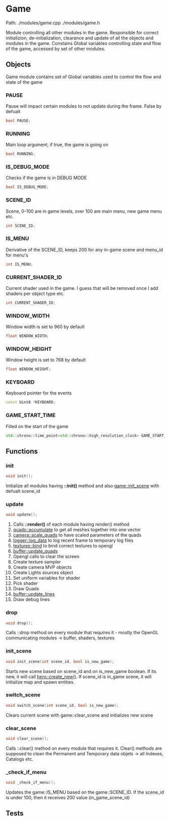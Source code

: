 # Game
Path: ./modules/game.cpp   ./modules/game.h

Module controlling all other modules in the game. Responsible for correct initializion, de-initialization, clearance and update of all the objects and modules in the game. Constains Global variables controlling state and flow of the game, accessed by set of other modules.


## Objects
Game module contains set of Global variables used to control the flow and state of the game

### PAUSE
Pause will impact certain modules to not update during the frame. False by defualt
```c++
bool PAUSE;
```
### RUNNING
Main loop argument, if true, the game is going on
```c++
bool RUNNING;
```
### IS_DEBUG_MODE
Checks if the game is in DEBUG MODE
```c++
bool IS_DEBUG_MODE;
```
### SCENE_ID
Scene, 0-100 are in game levels, over 100 are main menu, new game menu etc.
```c++
int SCENE_ID;
```
### IS_MENU 
Derivative of the SCENE_ID, keeps 200 for any in-game scene and menu_id for menu's
```c++
int IS_MENU;
```
### CURRENT_SHADER_ID 
Current shader used in the game. I guess that will be removed once I add shaders per object type etc.
```c++
int CURRENT_SHADER_ID;
```
### WINDOW_WIDTH 
Window width is set to 960 by default
```c++
float WINDOW_WIDTH;
```
### WINDOW_HEIGHT 
Window height is set to 768 by default
```c++
float WINDOW_HEIGHT;
```
### KEYBOARD 
Keyboard pointer for the events
```c++
const Uint8 *KEYBOARD;
```
### GAME_START_TIME
Filled on the start of the game
```c++
std::chrono::time_point<std::chrono::high_resolution_clock> GAME_START_TIME;
```


## Functions

### init
```c++
void init();
```
Initialize all modules having **::init()** method and also [game::init_scene](game.md#init_scene) with defualt scene_id

### update
```c++
void update();
```
1) Calls **::render()** of each module having render() method
2) [quads::accumulate](quads.md#accumulate) to get all meshes together into one vector
3) [camera::scale_quads](camera.md#scale_quads) to have scaled parameters of the quads
4) [logger::log_data](logger.md#log_data) to log recent frame to temporary log files
5) [textures::bind](textures.md#bind) to bind correct textures to opengl
6) [buffer::update_quads](buffer.md#update_quads)
7) Opengl calls to clear the screen
8) Create texture sampler
9) Create camera MVP objects
10) Create Lights sources object
11) Set uniform variables for shader
12) Pick shader
13) Draw Quads
14) [buffer::update_lines](buffer.md#update_lines)
15) Draw debug lines


### drop
```c++
void drop();
```
Calls ::drop method on every module that requires it - mostly the OpenGL communicating modules -> buffer, shaders, textures

### init_scene
```c++
void init_scene(int scene_id, bool is_new_game);
```
Starts new scene based on scene_id and on is_new_game boolean. If its new, it will call [hero::create_new()](hero.md#create_new). If scene_id is in_game scene, it will initialize map and spawn entities.


### switch_scene
```c++
void switch_scene(int scene_id, bool is_new_game);
```
Clears current scene with game::clear_scene and initializes new scene

### clear_scene
```c++
void clear_scene();
```
Calls ::clear() method on every module that requires it. Clear() methods are supposed to clean the Permanent and Temporary data objets -> all Indexes, Catalogs etc.


### _check_if_menu
```c++
void _check_if_menu();
```
Updates the game::IS_MENU based on the game::SCENE_ID. If the scene_id is under 100, then it receives 200 value (in_game_scene_id)

## Tests
